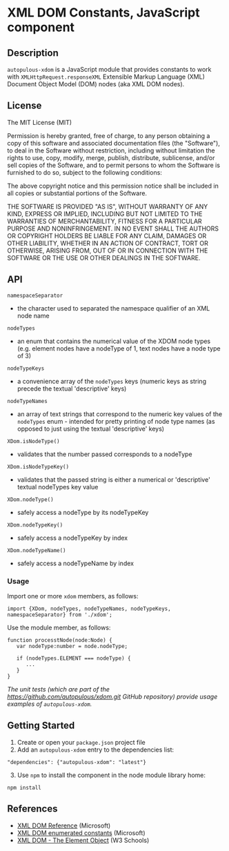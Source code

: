 # XML DOM Constants, JavaScript component

## Description
`autopulous-xdom` is a JavaScript module that provides constants to work with `XMLHttpRequest.responseXML` Extensible Markup Language (XML) Document Object Model (DOM) nodes (aka XML DOM nodes).

## License
The MIT License (MIT)

Permission is hereby granted, free of charge, to any person obtaining a copy of this software and associated documentation files (the "Software"), to deal in the Software without restriction, including without limitation the rights to use, copy, modify, merge, publish, distribute, sublicense, and/or sell copies of the Software, and to permit persons to whom the Software is furnished to do so, subject to the following conditions:

The above copyright notice and this permission notice shall be included in all copies or substantial portions of the Software.

THE SOFTWARE IS PROVIDED "AS IS", WITHOUT WARRANTY OF ANY KIND, EXPRESS OR IMPLIED, INCLUDING BUT NOT LIMITED TO THE WARRANTIES OF MERCHANTABILITY, FITNESS FOR A PARTICULAR PURPOSE AND NONINFRINGEMENT. IN NO EVENT SHALL THE AUTHORS OR COPYRIGHT HOLDERS BE LIABLE FOR ANY CLAIM, DAMAGES OR OTHER LIABILITY, WHETHER IN AN ACTION OF CONTRACT, TORT OR OTHERWISE, ARISING FROM, OUT OF OR IN CONNECTION WITH THE SOFTWARE OR THE USE OR OTHER DEALINGS IN THE SOFTWARE.

## API
`namespaceSeparator`

* the character used to separated the namespace qualifier of an XML node name

`nodeTypes`

* an enum that contains the numerical value of the XDOM node types (e.g. element nodes have a nodeType of 1, text nodes have a node type of 3)

`nodeTypeKeys`

* a convenience array of the `nodeTypes` keys (numeric keys as string precede the textual 'descriptive' keys)
 
`nodeTypeNames`

* an array of text strings that correspond to the numeric key values of the `nodeTypes` enum - intended for pretty printing of node type names (as opposed to just using the textual 'descriptive' keys)

`XDom.isNodeType()`

* validates that the number passed corresponds to a nodeType

`XDom.isNodeTypeKey()`

* validates that the passed string is either a numerical or 'descriptive' textual nodeTypes key value

`XDom.nodeType()`

* safely access a nodeType by its nodeTypeKey

`XDom.nodeTypeKey()`

* safely access a nodeTypeKey by index

`XDom.nodeTypeName()`

* safely access a nodeTypeName by index

### Usage

Import one or more `xdom` members, as follows:

```
import {XDom, nodeTypes, nodeTypeNames, nodeTypeKeys, namespaceSeparator} from './xdom';
```

Use the module member, as follows:

```
function processtNode(node:Node) {
   var nodeType:number = node.nodeType;

   if (nodeTypes.ELEMENT === nodeType) {
      ...
   }
}
```

_The unit tests (which are part of the https://github.com/autopulous/xdom.git GitHub repository) provide usage examples of `autopulous-xdom`._

## Getting Started
1. Create or open your `package.json` project file
2. Add an `autopulous-xdom` entry to the dependencies list:
```
"dependencies": {"autopulous-xdom": "latest"}
```
3. Use `npm` to install the component in the node module library home:
```
npm install
```
## References

* [XML DOM Reference](https://msdn.microsoft.com/en-us/library/ms764730) (Microsoft)
* [XML DOM enumerated constants](https://msdn.microsoft.com/en-us/library/ms766473) (Microsoft)
* [XML DOM - The Element Object](http://www.w3schools.com/xml/dom_element.asp) (W3 Schools)